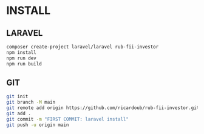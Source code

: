 # INSTALL

## LARAVEL

```bash
composer create-project laravel/laravel rub-fii-investor
npm install
npm run dev
npm run build
```

## GIT

```bash
git init
git branch -M main
git remote add origin https://github.com/ricardoub/rub-fii-investor.git
git add .
git commit -m "FIRST COMMIT: laravel install"
git push -u origin main
```
